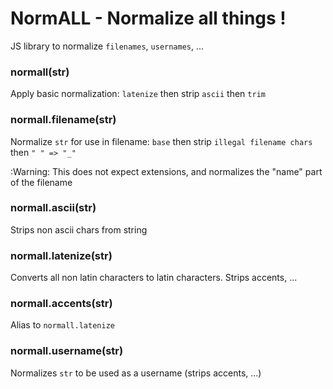 NormALL - Normalize all things !
=======

JS library to normalize `filenames`, `usernames`, ...


### normall(str)

Apply basic normalization: `latenize` then strip `ascii` then `trim`


### normall.filename(str)

Normalize `str` for use in filename: `base` then strip `illegal filename chars` then `" " => "_"`

:Warning: This does not expect extensions, and normalizes the "name" part of the filename


### normall.ascii(str)

Strips non ascii chars from string


### normall.latenize(str)

Converts all non latin characters to latin characters. Strips accents, ...


### normall.accents(str)

Alias to `normall.latenize`


### normall.username(str)

Normalizes `str` to be used as a username (strips accents, ...)
